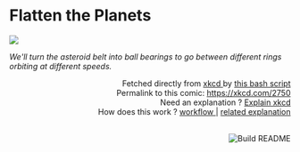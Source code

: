 # <b>Flatten the Planets</b>

[![](https://imgs.xkcd.com/comics/flatten_the_planets.png)](https://xkcd.com/2750)

<i>We&#39;ll turn the asteroid belt into ball bearings to go between different rings orbiting at different speeds.</i>

<div align="right">
  Fetched directly from
  <a href="https://xkcd.com">
    xkcd
  </a>
  by
  <a href="https://github.com/Vanille-N/Vanille-N/blob/master/fetch">
    this bash script
  </a>
</div>
<div align="right">
  Permalink to this comic:
  <a href="https://xkcd.com/2750">
    https://xkcd.com/2750
  </a>
</div>
<div align="right">
  Need an explanation ?
  <a href="https://www.explainxkcd.com/wiki/index.php/2750">
    Explain xkcd
  </a>
</div>
<div align="right">
  How does this work ?
  <a href="https://github.com/Vanille-N/Vanille-N/blob/master/.github/workflows/build.yml">
    workflow
  </a>
  |
  <a href="https://simonwillison.net/2020/Jul/10/self-updating-profile-readme/">
    related explanation
  </a>
</div><br>

<a href="https://github.com/Vanille-N/Vanille-N/actions"><img src="https://github.com/Vanille-N/Vanille-N/workflows/Build%20README/badge.svg" align="right" alt="Build README"></a>
